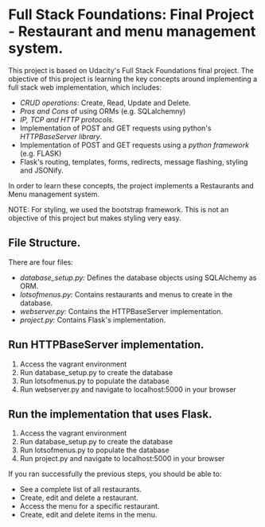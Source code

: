 # Full Stack Foundations: Final Project - Restaurant and menu management system.

This project is based on Udacity's Full Stack Foundations final project. The objective
of this project is learning the key concepts around implementing a full stack web implementation,
which includes:

* *CRUD operations*: Create, Read, Update and Delete.
* *Pros and Cons* of using ORMs (e.g. SQLalchemny)
* *IP, TCP and HTTP protocols.*
* Implementation of POST and GET requests using python's *HTTPBaseServer library*.
* Implementation of POST and GET requests using a *python framework* (e.g. FLASK)
* Flask's routing, templates, forms, redirects, message flashing, styling and JSONify.

In order to learn these concepts, the project implements a Restaurants and Menu management system.

NOTE: For styling, we used the bootstrap framework. This is not an objective of this project but makes styling very easy.
## File Structure.

There are four files:

* *database_setup.py:* Defines the database objects using SQLAlchemy as ORM.
* *lotsofmenus.py:* Contains restaurants and menus to create in the database.
* *webserver.py:* Contains the HTTPBaseServer implementation.
* *project.py:* Contains Flask's implementation.

## Run HTTPBaseServer implementation.

1. Access the vagrant environment
2. Run database_setup.py to create the database
3. Run lotsofmenus.py to populate the database
4. Run webserver.py and navigate to localhost:5000 in your browser

## Run the implementation that uses Flask.

1. Access the vagrant environment
2. Run database_setup.py to create the database
3. Run lotsofmenus.py to populate the database
4. Run project.py and navigate to localhost:5000 in your browser

If you ran successfully the previous steps, you should be able to:
* See a complete list of all restaurants.
* Create, edit and delete a restaurant.
* Access the menu for a specific restaurant.
* Create, edit and delete items in the menu.
